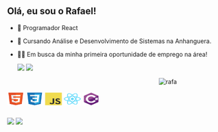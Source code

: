 ## Olá, eu sou o Rafael! 

- 🔭 Programador React
- 🌱 Cursando Análise e Desenvolvimento de Sistemas na Anhanguera.
- 👨‍🎓 Em busca da minha primeira oportunidade de emprego na área!


  <img height="140em" src="https://github-readme-stats.vercel.app/api?username=RafaelKunzler&show_icons=true&theme=material-palenight&hide_border=true&include_all_commits=true&count_private=true"/>
  <img height="140em" src="https://github-readme-stats.vercel.app/api/top-langs/?username=RafaelKunzler&layout=compact&langs_count=7&theme=material-palenight&hide_border=true"/>

<img align="right" alt="rafa" width="150px" src="https://cdn.discordapp.com/attachments/301839436411568129/1016791310021185677/naruto-walk-GIF-unscreen.gif">

  <br />
  <div style="display: inline_block"><br>   
   <img align="center" alt="Rafa-Vs" height="30" width="40" src="https://raw.githubusercontent.com/devicons/devicon/master/icons/html5/html5-original.svg" />
   <img align="center" alt="Rafa-Vs" height="30" width="40" src="https://raw.githubusercontent.com/devicons/devicon/master/icons/css3/css3-original.svg" />
   <img align="center" alt="Rafa-Vs" height="30" width="40" src="https://github.com/devicons/devicon/blob/master/icons/javascript/javascript-original.svg" />
   <img align="center" alt="Rafa-Vs" height="30" width="40" src="https://github.com/devicons/devicon/blob/master/icons/react/react-original.svg" />
   <img align="center" alt="Rafa-Csharp" height="30" width="40" src="https://raw.githubusercontent.com/devicons/devicon/master/icons/csharp/csharp-original.svg" />
</div>

##

  <a href = "mailto:rafaelkunzler@gmail.com"><img src="https://img.shields.io/badge/-Gmail-%23333?style=for-the-badge&logo=gmail&logoColor=white" target="_blank"></a>
  <a href="https://www.linkedin.com/in/rafael-rodrigues-do-patroc%C3%ADnio-nunes-3984921a2/" target="_blank"><img src="https://img.shields.io/badge/-LinkedIn-%230077B5?style=for-the-badge&logo=linkedin&logoColor=white" target="_blank"></a> 
